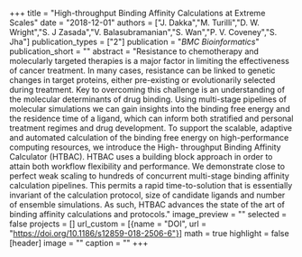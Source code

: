 +++
title = "High-throughput Binding Affinity Calculations at Extreme Scales"
date = "2018-12-01"
authors = ["J. Dakka","M. Turilli","D. W. Wright","S. J Zasada","V. Balasubramanian","S. Wan","P. V. Coveney","S. Jha"]
publication_types = ["2"]
publication = "_BMC Bioinformatics_"
publication_short = ""
abstract = "Resistance to chemotherapy and molecularly targeted therapies is a major factor in limiting the effectiveness of cancer treatment. In many cases, resistance can be linked to genetic changes in target proteins, either pre-existing or evolutionarily selected during treatment. Key to overcoming this challenge is an understanding of the molecular determinants of drug binding. Using multi-stage pipelines of molecular simulations we can gain insights into the binding free energy and the residence time of a ligand, which can inform both stratified and personal treatment regimes and drug development. To support the scalable, adaptive and automated calculation of the binding free energy on high-performance computing resources, we introduce the High- throughput Binding Affinity Calculator (HTBAC). HTBAC uses a building block approach in order to attain both workflow flexibility and performance. We demonstrate close to perfect weak scaling to hundreds of concurrent multi-stage binding affinity calculation pipelines. This permits a rapid time-to-solution that is essentially invariant of the calculation protocol, size of candidate ligands and number of ensemble simulations. As such, HTBAC advances the state of the art of binding affinity calculations and protocols."
image_preview = ""
selected = false
projects = []
url_custom = [{name = "DOI", url = "https://doi.org/10.1186/s12859-018-2506-6"}]
math = true
highlight = false
[header]
image = ""
caption = ""
+++

